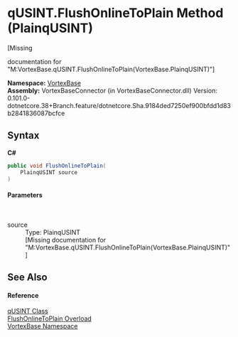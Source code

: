 # qUSINT.FlushOnlineToPlain Method (PlainqUSINT)
 

\[Missing <summary> documentation for "M:VortexBase.qUSINT.FlushOnlineToPlain(VortexBase.PlainqUSINT)"\]

**Namespace:**&nbsp;<a href="N_VortexBase.md">VortexBase</a><br />**Assembly:**&nbsp;VortexBaseConnector (in VortexBaseConnector.dll) Version: 0.101.0-dotnetcore.38+Branch.feature/dotnetcore.Sha.9184ded7250ef900bfdd1d83b2841836087bcfce

## Syntax

**C#**<br />
``` C#
public void FlushOnlineToPlain(
	PlainqUSINT source
)
```


#### Parameters
&nbsp;<dl><dt>source</dt><dd>Type: PlainqUSINT<br />\[Missing <param name="source"/> documentation for "M:VortexBase.qUSINT.FlushOnlineToPlain(VortexBase.PlainqUSINT)"\]</dd></dl>

## See Also


#### Reference
<a href="T_VortexBase_qUSINT.md">qUSINT Class</a><br /><a href="Overload_VortexBase_qUSINT_FlushOnlineToPlain.md">FlushOnlineToPlain Overload</a><br /><a href="N_VortexBase.md">VortexBase Namespace</a><br />